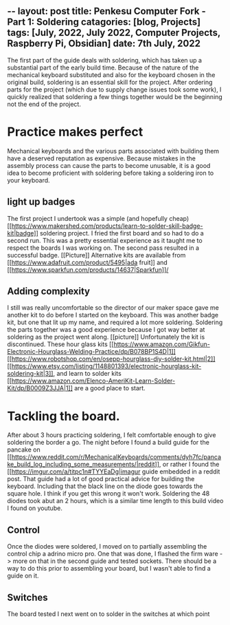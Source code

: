 --
layout: post
title:  Penkesu Computer Fork - Part 1: Soldering
catagories: [blog, Projects]
tags: [July, 2022, July 2022, Computer Projects, Raspberry Pi, Obsidian]
date: 7th July, 2022
---
The first part of the guide deals with soldering, which has taken up a substantial part of the early build time. Because of the nature of the mechanical keyboard substituted and also for the keyboard chosen in the original build, soldering is an essential skill for the project. After ordering parts for the project (which due to supply change issues took some work), I quickly realized that soldering a few things together would be the beginning not the end of the project.

# Practice makes perfect
Mechanical keyboards and the various parts associated with building them have a deserved reputation as expensive. Because mistakes in the assembly process can cause the parts to become unusable, it is a good idea to become proficient with soldering before taking a soldering iron to your keyboard.

## light up badges
The first project I undertook was a simple (and hopefully cheap) [[https://www.makershed.com/products/learn-to-solder-skill-badge-kit|badge]] soldering project. I fried the first board and so had to do a second run. This was a pretty essential experience as it taught me to respect the boards I was working on. The second pass resulted in a successful badge.
[[Picture]]
Alternative kits are available from [[https://www.adafruit.com/product/5495|ada fruit]] and [[https://www.sparkfun.com/products/14637|Sparkfun]]/

## Adding complexity
I still was really uncomfortable so the director of our maker space gave me another kit to do before I started on the keyboard. This was another badge kit, but one that lit up my name, and required a lot more soldering. Soldering the parts together was a good experience because I got way better at soldering as the project went along.
[[picture]]
Unfortunately the kit is discontinued. These hour glass kits [[https://www.amazon.com/Gikfun-Electronic-Hourglass-Welding-Practice/dp/B078BP1S4D|1]] [[https://www.robotshop.com/en/osepp-hourglass-diy-solder-kit.html|2]] [[https://www.etsy.com/listing/1148801393/electronic-hourglass-kit-soldering-kit|3]], and learn to solder kits [[https://www.amazon.com/Elenco-AmeriKit-Learn-Solder-Kit/dp/B0009Z3JJA|1]] are a good place to start.

# Tackling the board.
After about 3 hours practicing soldering, I felt comfortable enough to give soldering the border a go. The night before I found a build guide for the pancake on [[https://www.reddit.com/r/MechanicalKeyboards/comments/dyh7fc/pancake_build_log_including_some_measurements/|reddit]], or rather I found the [[https://imgur.com/a/titpc1n#TYYEaDg|imagur guide embedded in a reddit post. That guide had a lot of good practical advice for building the keyboard. Including that the black line on the diode goes towards the square hole. I think if you get this wrong it won't work. Soldering the 48 diodes took abut an 2 hours, which is a similar time length to this build video I found on youtube.

## Control

Once the diodes were soldered, I moved on to partially assembling the control chip a adrino micro pro. One that was done, I flashed the firm ware -> more on that in the second guide and tested sockets. There should be a way to do this prior to assembling your board, but I wasn't able to find a guide on it.

## Switches
The board tested I next went on to solder in the switches at which point
